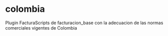 # colombia
Plugin FacturaScripts de facturacion_base con la adecuacion de las normas comerciales vigentes de Colombia
